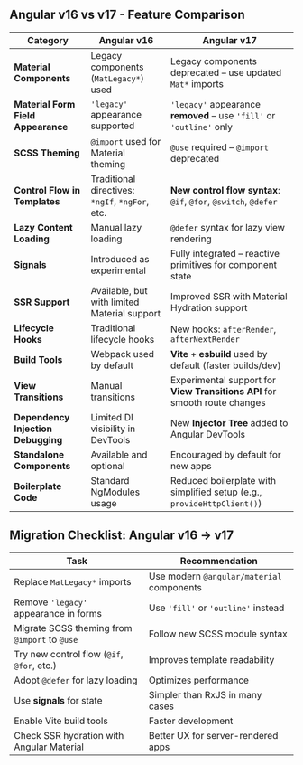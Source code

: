 ## Angular v16 vs v17 - Feature Comparison

| Category                        | Angular v16                                     | Angular v17                                                                 |
|--------------------------------|--------------------------------------------------|------------------------------------------------------------------------------|
| **Material Components**         | Legacy components (`MatLegacy*`) used           | Legacy components deprecated – use updated `Mat*` imports                    |
| **Material Form Field Appearance** | `'legacy'` appearance supported                 | `'legacy'` appearance **removed** – use `'fill'` or `'outline'` only        |
| **SCSS Theming**                | `@import` used for Material theming              | `@use` required – `@import` deprecated                                       |
| **Control Flow in Templates**   | Traditional directives: `*ngIf`, `*ngFor`, etc. | **New control flow syntax**: `@if`, `@for`, `@switch`, `@defer`             |
| **Lazy Content Loading**        | Manual lazy loading                             | `@defer` syntax for lazy view rendering                                     |
| **Signals**                     | Introduced as experimental                      | Fully integrated – reactive primitives for component state                  |
| **SSR Support**                 | Available, but with limited Material support     | Improved SSR with Material Hydration support                                |
| **Lifecycle Hooks**             | Traditional lifecycle hooks                     | New hooks: `afterRender`, `afterNextRender`                                 |
| **Build Tools**                 | Webpack used by default                         | **Vite** + **esbuild** used by default (faster builds/dev)                  |
| **View Transitions**            | Manual transitions                              | Experimental support for **View Transitions API** for smooth route changes  |
| **Dependency Injection Debugging** | Limited DI visibility in DevTools              | New **Injector Tree** added to Angular DevTools                             |
| **Standalone Components**       | Available and optional                          | Encouraged by default for new apps                                          |
| **Boilerplate Code**            | Standard NgModules usage                        | Reduced boilerplate with simplified setup (e.g., `provideHttpClient()`)     |





## Migration Checklist: Angular v16 → v17

| Task                                          | Recommendation |
|-----------------------------------------------|----------------|
| Replace `MatLegacy*` imports                   | Use modern `@angular/material` components |
| Remove `'legacy'` appearance in forms          | Use `'fill'` or `'outline'` instead |
| Migrate SCSS theming from `@import` to `@use`  | Follow new SCSS module syntax |
| Try new control flow (`@if`, `@for`, etc.)     | Improves template readability |
| Adopt `@defer` for lazy loading                | Optimizes performance |
| Use **signals** for state                      | Simpler than RxJS in many cases |
| Enable Vite build tools                        | Faster development |
| Check SSR hydration with Angular Material      | Better UX for server-rendered apps |
